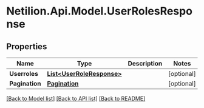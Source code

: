 # Netilion.Api.Model.UserRolesResponse
## Properties

Name | Type | Description | Notes
------------ | ------------- | ------------- | -------------
**Userroles** | [**List&lt;UserRoleResponse&gt;**](UserRoleResponse.md) |  | [optional] 
**Pagination** | [**Pagination**](Pagination.md) |  | [optional] 

[[Back to Model list]](../README.md#documentation-for-models) [[Back to API list]](../README.md#documentation-for-api-endpoints) [[Back to README]](../README.md)

